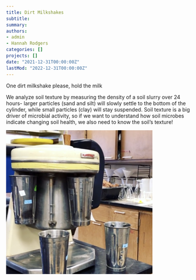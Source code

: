 ```yaml
---
title: Dirt Milkshakes
subtitle: 
summary: 
authors:
- admin
- Hannah Rodgers
categories: []
projects: []
date: "2021-12-31T00:00:00Z"
lastMod: "2022-12-31T00:00:00Z"
---
```


One dirt milkshake please, hold the milk

We analyze soil texture by measuring the density of a soil 
slurry over 24 hours- larger particles (sand and silt) will 
slowly settle to the bottom of the cylinder, while small 
particles (clay) will stay suspended. Soil texture is a big 
driver of microbial activity, so if we want to understand how 
soil microbes indicate changing soil health, we also need to 
know the soil’s texture!

<img src="./milkshake.png" alt="milkshake" width="400"/>